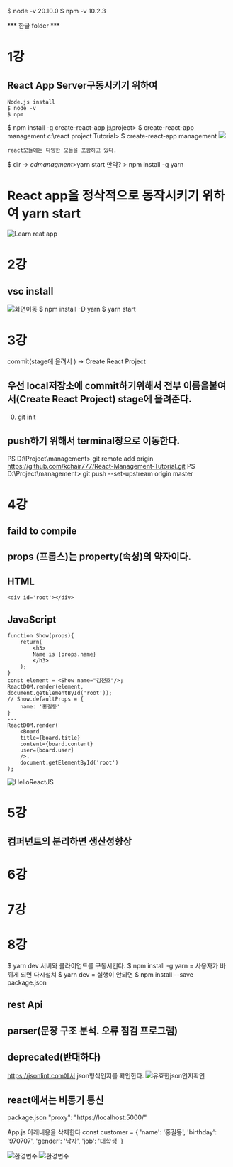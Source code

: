 
$ node -v 20.10.0
$ npm -v 10.2.3

***  한글 folder ***
# 1강 
## React App Server구동시키기 위하여 
    Node.js install 
    $ node -v
    $ npm 

$ npm install -g create-react-app
j:\project> $ create-react-app management
c:\react project Tutorial> $ create-react-app management 
![](103913.jpg)



    react모듈에는 다양한 모듈을 포함하고 있다. 
$ dir -> $cd managment >$yarn start
    만약? > npm install -g yarn
# React app을 정삭적으로 동작시키기 위하여 yarn start
![Learn reat app](54.jpg)

# 2강
## vsc install 
![화면이동](10.jpg)
$ npm install -D yarn
$ yarn start

# 3강
commit(stage에 올려서 ) -> Create React Project
## 우선 local저장소에 commit하기위해서 전부 이름을붙여서(Create React Project) stage에 올려준다. 
0. git init
## push하기 위해서 terminal창으로 이동한다. 
PS D:\Project\management> git remote add origin https://github.com/kchair777/React-Management-Tutorial.git
PS D:\Project\management> git push --set-upstream origin master

# 4강

## faild to compile
## props (프롭스)는 property(속성)의 약자이다. 
## HTML
    <div id='root'></div>
## JavaScript
    function Show(props){
        return(
            <h3>
            Name is {props.name}
            </h3>
        );
    }
    const element = <Show name="김천호"/>;
    ReactDOM.render(element,
    document.getElementById('root'));
    // Show.defaultProps = {
        name: '홍길동'
    }
    --- 
    ReactDOM.render(
        <Board
        title={board.title}
        content={board.content}
        user={board.user}
        />.
        document.getElementById('root')
    );
![HelloReactJS](741.jpg)


# 5강
## 컴퍼넌트의 분리하면 생산성향상



# 6강

# 7강

# 8강
$ yarn dev 서버와 클라이언드를 구동시킨다.
$ npm install -g yarn = 사용자가 바뀌게 되면 다시설치 
$ yarn dev = 실행이 안되면 
$ npm install --save package.json

## rest Api
## parser(문장 구조 분석. 오류 점검 프로그램)
## deprecated(반대하다)

https://jsonlint.com에서 json형식인지를 확인한다.
![유효한json인지확인](52.jpg)

## react에서는 비동기 통신

package.json
    "proxy": "https://localhost:5000/"


App.js 아래내용을 삭제한다
    const customer = {
    'name': '홍길동',
    'birthday': '970707',
    'gender':  '남자',
    'job': '대학생'
}


![환경변수](09.jpg)
![환경변수](24.jpg)
